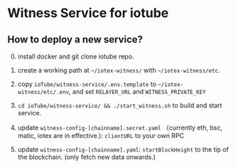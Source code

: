 # Witness Service for iotube

## How to deploy a new service?

0. install docker and git clone iotube repo.

1. create a working path at `~/iotex-witness/` with `~/iotex-witness/etc`. 
2. copy `ioTube/witness-service/.env.template` to `~/iotex-witness/etc/.env`, and set `RELAYER_URL` and `WITNESS_PRIVATE_KEY`
3. `cd ioTube/witness-service/ && ./start_witness.sh` to build and start service.
4. update `witness-config-[chainname].secret.yaml`  （currently eth, bsc, matic, iotex are in effective.):  `clientURL` to your own RPC
5. update `witness-config-[chainname].yaml`: `startBlockHeight` to the tip of the blockchain. (only fetch new data onwards.)

